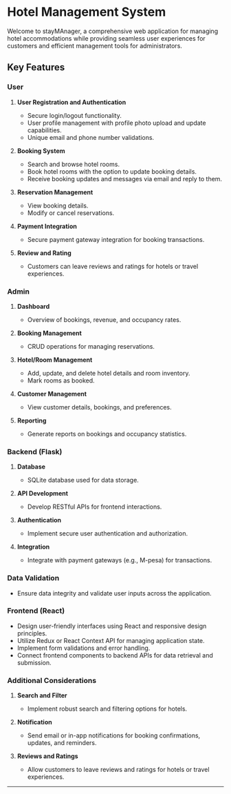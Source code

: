 # Hotel Management System

Welcome to stayMAnager, a comprehensive web application for managing hotel accommodations while providing seamless user experiences for customers and efficient management tools for administrators.

## Key Features

### User

1. **User Registration and Authentication**
   - Secure login/logout functionality.
   - User profile management with profile photo upload and update capabilities.
   - Unique email and phone number validations.

2. **Booking System**
   - Search and browse hotel rooms.
   - Book hotel rooms with the option to update booking details.
   - Receive booking updates and messages via email and reply to them.

3. **Reservation Management**
   - View booking details.
   - Modify or cancel reservations.

4. **Payment Integration**
   - Secure payment gateway integration for booking transactions.

5. **Review and Rating**
   - Customers can leave reviews and ratings for hotels or travel experiences.

### Admin

1. **Dashboard**
   - Overview of bookings, revenue, and occupancy rates.

2. **Booking Management**
   - CRUD operations for managing reservations.

3. **Hotel/Room Management**
   - Add, update, and delete hotel details and room inventory.
   - Mark rooms as booked.

4. **Customer Management**
   - View customer details, bookings, and preferences.

5. **Reporting**
   - Generate reports on bookings and occupancy statistics.

### Backend (Flask)

1. **Database**
   - SQLite database used for data storage.

2. **API Development**
   - Develop RESTful APIs for frontend interactions.

3. **Authentication**
   - Implement secure user authentication and authorization.

4. **Integration**
   - Integrate with payment gateways (e.g., M-pesa) for transactions.

### Data Validation

- Ensure data integrity and validate user inputs across the application.

### Frontend (React)

- Design user-friendly interfaces using React and responsive design principles.
- Utilize Redux or React Context API for managing application state.
- Implement form validations and error handling.
- Connect frontend components to backend APIs for data retrieval and submission.

### Additional Considerations

1. **Search and Filter**
   - Implement robust search and filtering options for hotels.

2. **Notification**
   - Send email or in-app notifications for booking confirmations, updates, and reminders.

3. **Reviews and Ratings**
   - Allow customers to leave reviews and ratings for hotels or travel experiences.

---